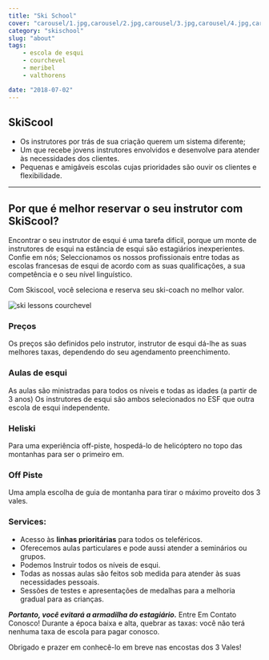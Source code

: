 ```yaml
---
title: "Ski School"
cover: "carousel/1.jpg,carousel/2.jpg,carousel/3.jpg,carousel/4.jpg,carousel/5.jpg,carousel/6.jpg"
category: "skischool"
slug: "about"
tags:
    - escola de esqui
    - courchevel
    - meribel
    - valthorens

date: "2018-07-02"
---
```


## SkiScool

* Os instrutores por trás de sua criação querem um sistema diferente;
* Um que recebe jovens instrutores envolvidos e desenvolve para atender às necessidades dos clientes.
* Pequenas e amigáveis escolas cujas prioridades são ouvir os clientes e flexibilidade.

---

## Por que é melhor reservar o seu instrutor com SkiScool? 


Encontrar o seu instrutor de esqui é uma tarefa difícil, porque um monte de instrutores de esqui na estância de esqui são estagiários inexperientes.  
Confie em nós; Seleccionamos os nossos profissionais entre todas as escolas francesas de esqui de acordo com as suas qualificações, a sua competência e o seu nível linguístico.  

Com Skiscool, você seleciona e reserva seu ski-coach no melhor valor. 

![ski lessons courchevel](https://skiscool.com/dist/skilessons.jpg)
 

### Preços

Os preços são definidos pelo instrutor, instrutor de esqui dá-lhe as suas melhores taxas, dependendo do seu agendamento preenchimento.

### Aulas de esqui
As aulas são ministradas para todos os níveis e todas as idades (a partir de 3 anos)
Os instrutores de esqui são ambos selecionados no ESF que outra escola de esqui independente.

### Heliski
Para uma experiência off-piste, hospedá-lo de helicóptero no topo das montanhas para ser o primeiro em.

### Off Piste
Uma ampla escolha de guia de montanha para tirar o máximo proveito dos 3 vales.


### Services:
* Acesso às **linhas prioritárias** para todos os teleféricos.
* Oferecemos aulas particulares e pode aussi atender a seminários ou grupos.
* Podemos Instruir todos os níveis de esqui.
* Todas as nossas aulas são feitos sob medida para atender às suas necessidades pessoais.
* Sessões de testes e apresentações de medalhas para a melhoria gradual para as crianças.

***Portanto, você evitará a armadilha do estagiário.*** 
Entre Em Contato Conosco! Durante a época baixa e alta, quebrar as taxas: você não terá nenhuma taxa de escola para pagar conosco.
  

Obrigado e prazer em conhecê-lo em breve nas encostas dos 3 Vales!